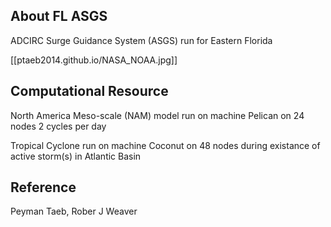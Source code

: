 ## About FL ASGS

ADCIRC Surge Guidance System (ASGS) run for Eastern Florida

[[ptaeb2014.github.io/NASA_NOAA.jpg]]

## Computational Resource

North America Meso-scale (NAM) model run on machine Pelican on 24 nodes 2 cycles per day

Tropical Cyclone run on machine Coconut on 48 nodes during existance of active storm(s) in Atlantic Basin

## Reference

Peyman Taeb, Rober J Weaver

